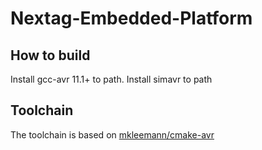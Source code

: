 # Nextag-Embedded-Platform

## How to build
Install gcc-avr 11.1+ to path.
Install simavr to path

## Toolchain
The toolchain is based on [mkleemann/cmake-avr](https://github.com/mkleemann/cmake-avr)